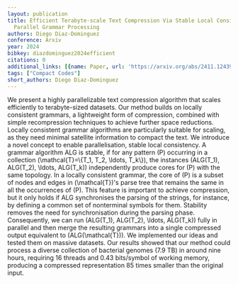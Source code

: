 ```yaml
---
layout: publication
title: Efficient Terabyte-scale Text Compression Via Stable Local Consistency And
  Parallel Grammar Processing
authors: Diego Diaz-Dominguez
conference: Arxiv
year: 2024
bibkey: diazdominguez2024efficient
citations: 0
additional_links: [{name: Paper, url: 'https://arxiv.org/abs/2411.12439'}]
tags: ["Compact Codes"]
short_authors: Diego Diaz-Dominguez
---
```

We present a highly parallelizable text compression algorithm that scales
efficiently to terabyte-sized datasets. Our method builds on locally consistent
grammars, a lightweight form of compression, combined with simple recompression
techniques to achieve further space reductions. Locally consistent grammar
algorithms are particularly suitable for scaling, as they need minimal
satellite information to compact the text. We introduce a novel concept to
enable parallelisation, stable local consistency. A grammar algorithm ALG is
stable, if for any pattern \(P\) occurring in a collection \(\mathcal\{T\}=\\{T_1,
T_2, \ldots, T_k\\}\), the instances \(ALG(T_1), ALG(T_2), \ldots, ALG(T_k)\)
independently produce cores for \(P\) with the same topology. In a locally
consistent grammar, the core of \(P\) is a subset of nodes and edges in
\(\mathcal\{T\}\)'s parse tree that remains the same in all the occurrences of \(P\).
This feature is important to achieve compression, but it only holds if ALG
synchronises the parsing of the strings, for instance, by defining a common set
of nonterminal symbols for them. Stability removes the need for synchronisation
during the parsing phase. Consequently, we can run \(ALG(T_1), ALG(T_2), \ldots,
ALG(T_k)\) fully in parallel and then merge the resulting grammars into a single
compressed output equivalent to \(ALG(\mathcal\{T\})\). We implemented our ideas
and tested them on massive datasets. Our results showed that our method could
process a diverse collection of bacterial genomes (7.9 TB) in around nine
hours, requiring 16 threads and 0.43 bits/symbol of working memory, producing a
compressed representation 85 times smaller than the original input.